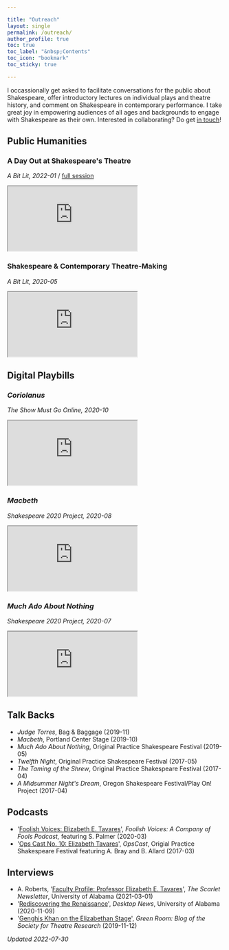 ```yaml
---

title: "Outreach"
layout: single
permalink: /outreach/
author_profile: true
toc: true
toc_label: "&nbsp;Contents"
toc_icon: "bookmark"
toc_sticky: true

---
```


I occassionally get asked to facilitate conversations for the public about Shakespeare, offer introductory lectures on individual plays and theatre history, and comment on Shakespeare in contemporary performance. I take great joy in empowering audiences of all ages and backgrounds to engage with Shakespeare as their own. Interested in collaborating? Do get [in touch](mailto:eetavares@ua.edu)!

## Public Humanities

### A Day Out at Shakespeare's Theatre
*A Bit Lit, 2022-01* / [full session](https://youtu.be/wPCQuC-TZjQ?t=961)
<iframe src="https://www.youtube.com/embed/wPCQuC-TZjQ?start=1604"> </iframe>

### Shakespeare & Contemporary Theatre-Making
*A Bit Lit, 2020-05*
<iframe src="https://www.youtube.com/embed/AP8tgZL2rhs"> </iframe>

## Digital Playbills
### *Coriolanus*
*The Show Must Go Online, 2020-10*
<iframe src="https://www.youtube.com/embed/ZR1Ghcyt6DU?t=163"> </iframe>

### *Macbeth*
*Shakespeare 2020 Project, 2020-08*
<iframe src="https://www.youtube.com/embed/_3-GERiFsyQ"> </iframe>

### *Much Ado About Nothing*
*Shakespeare 2020 Project, 2020-07*
<iframe src="https://www.youtube.com/embed/1b37DCHbT9c"> </iframe>

## Talk Backs
* *Judge Torres*, Bag & Baggage (2019-11)
* *Macbeth*, Portland Center Stage (2019-10)
* *Much Ado About Nothing*, Original Practice Shakespeare Festival (2019-05)
* *Twelfth Night*, Original Practice Shakespeare Festival (2017-05)
* *The Taming of the Shrew*, Original Practice Shakespeare Festival (2017-04)
* *A Midsummer Night's Dream*, Oregon Shakespeare Festival/Play On! Project (2017-04)

## Podcasts
* '[Foolish Voices: Elizabeth E. Tavares](https://anchor.fm/foolish-voices/episodes/Foolish-Voices-Dr--Elizabeth-Tavares-ec5ibr/a-a1qe1j7)', *Foolish Voices: A Company of Fools Podcast,* featuring S. Palmer (2020-03)
* '[Ops Cast No. 10: Elizabeth Tavares](https://web.archive.org/web/20170629194846/https://opscast.libsyn.com/)', *OpsCast*, Origial Practice Shakespeare Festival featuring A. Bray and B. Allard (2017-03)

## Interviews

* A. Roberts, '[Faculty Profile: Professor Elizabeth E. Tavares](https://english.ua.edu/2021/03/01/faculty-profile-professor-elizabeth-e-tavares/)', *The Scarlet Newsletter*, University of Alabama (2021-03-01)
* '[Rediscovering the Renaissance](https://as.ua.edu/2020/11/09/rediscovering-the-renaissance/)', *Desktop News*, University of Alabama (2020-11-09)
* '[Genghis Khan on the Elizabethan Stage](https://www.str.org.uk/genghis-khan-on-the-elizabethan-stage/)', *Green Room: Blog of the Society for Theatre Research* (2019-11-12)

*Updated 2022-07-30*
